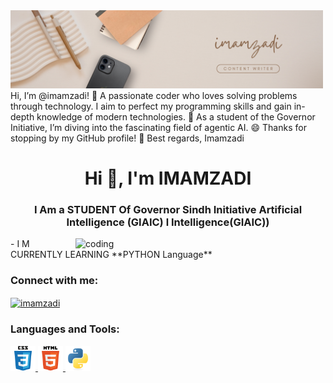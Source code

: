  <img width="500" src="github banner.png">
 Hi, I’m @imamzadi!
 👀 A passionate coder who loves solving problems through technology. I aim to perfect my programming skills and gain in-depth knowledge of modern technologies.
💞️ As a student of the Governor Initiative, I’m diving into the fascinating field of agentic AI.
😄 Thanks for stopping by my GitHub profile!
🙌 Best regards, Imamzadi


<h1 align="center">Hi 👋, I'm IMAMZADI</h1>
<h3 align="center">I Am a STUDENT Of Governor Sindh Initiative Artificial Intelligence (GIAIC) l Intelligence(GIAIC))</h3>
<img align="right" alt="coding" width="400" src="https://thumbs.dreamstime.com/b/young-girl-coding-laptop-ai-robot-assistant-futuristic-technology-innovation-illustration-working-code-android-future-331003786.jpg">
- I M CURRENTLY LEARNING **PYTHON Language**
<h3 align="left">Connect with me:</h3>
<p align="left">
<a href="https://linkedin.com/in/imamzadi" target="blank"><img align="center" src="https://raw.githubusercontent.com/rahuldkjain/github-profile-readme-generator/master/src/images/icons/Social/linked-in-alt.svg" alt="imamzadi" height="30" width="40" /></a>
</p>

<h3 align="left">Languages and Tools:</h3>
<p align="left"> <a href="https://www.w3schools.com/css/" target="_blank" rel="noreferrer"> <img src="https://raw.githubusercontent.com/devicons/devicon/master/icons/css3/css3-original-wordmark.svg" alt="css3" width="40" height="40"/> </a> <a href="https://www.w3.org/html/" target="_blank" rel="noreferrer"> <img src="https://raw.githubusercontent.com/devicons/devicon/master/icons/html5/html5-original-wordmark.svg" alt="html5" width="40" height="40"/> </a> <a href="https://www.python.org" target="_blank" rel="noreferrer"> <img src="https://raw.githubusercontent.com/devicons/devicon/master/icons/python/python-original.svg" alt="python" width="40" height="40"/> </a> </p>


<!--
**imamzadi/IMAMZADI** is a ✨ _special_ ✨ repository because its `README.md` (this file) appears on your GitHub profile.

Here are some ideas to get you started:

- 🔭 I’m currently working on ...
- 🌱 I’m currently learning ...
- 👯 I’m looking to collaborate on ...
- 🤔 I’m looking for help with ...
- 💬 Ask me about ...
- 📫 How to reach me: ...
- 😄 Pronouns: ...
- ⚡ Fun fact: ...
-->
